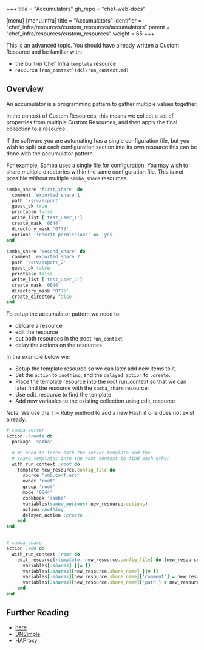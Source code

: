 +++
title = "Accumulators"
gh_repo = "chef-web-docs"

[menu]
  [menu.infra]
    title = "Accumulators"
    identifier = "chef_infra/resources/custom_resources/accumulators"
    parent = "chef_infra/resources/custom_resources"
    weight = 65
+++

This is an advanced topic. You should have already written a Custom Resource and be familiar with:

- the built-in Chef Infra `template` resource
- resource `[run_context](dsl/run_context.md)`

## Overview

An accumulator is a programming pattern to gather multiple values together.

In the context of Custom Resources, this means we collect a set of properties from multiple Custom Resources, and then apply the final collection to a resource.

If the software you are automating has a single configuration file, but you wish to split out each configuration section into its own resource this can be done with the accumulator pattern.

For example, Samba uses a single file for configuration. You may wish to share multiple directories within the same configuration file. This is not possible without multiple `samba_share` resources.

```ruby
samba_share 'first_share' do
  comment 'exported share 1'
  path '/srv/export'
  guest_ok true
  printable false
  write_list ['test_user_1']
  create_mask '0644'
  directory_mask '0775'
  options 'inherit permissions' => 'yes'
end

samba_share 'second_share' do
  comment 'exported share 2'
  path '/srv/export_2'
  guest_ok false
  printable false
  write_list ['test_user_2']
  create_mask '0644'
  directory_mask '0775'
  create_directory false
end
```

To setup the accumulator pattern we need to:

- delcare a resource
- edit the resource
- put both resources in the :root `run_context`
- delay the actions on the resources

In the example below we:

- Setup the template resource so we can later add new items to it.
- Set the `action` to `:nothing`, and the `delayed_action` to `:create`.
- Place the template resource into the root run_context so that we can later find the resource with the `samba_share` resource.
- Use edit_resource to find the template
- Add new variables to the existing collection using edit_resource

_Note_: We use the `||=` Ruby method to add a new Hash if one does not exist already.

```ruby
# samba_server
action :create do
  package 'samba'

  # We need to force both the server template and the
  # share templates into the root context to find each other
  with_run_context :root do
    template new_resource.config_file do
      source 'smb.conf.erb'
      owner 'root'
      group 'root'
      mode '0644'
      cookbook 'samba'
      variables(samba_options: new_resource.options)
      action :nothing
      delayed_action :create
    end
end


# samba_share
action :add do
  with_run_context :root do
    edit_resource(:template, new_resource.config_file) do |new_resource|
      variables[:shares] ||= {}
      variables[:shares][new_resource.share_name] ||= {}
      variables[:shares][new_resource.share_name]['comment'] = new_resource.comment
      variables[:shares][new_resource.share_name]['path'] = new_resource.path
    end
end
```

## Further Reading

- [here](https://github.com/chef/chef/issues/5438#issuecomment-351153222)
- [DNSimple](https://blog.dnsimple.com/2017/10/chef-accumulators/)
- [HAProxy](https://github.com/sous-chefs/haproxy/blob/a9c24d336c01828fef52cedae8cc445d8dbc21dd/libraries/resource.rb#L22)
